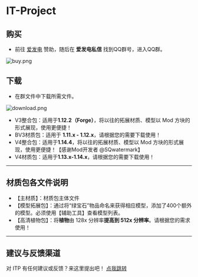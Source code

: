 # IT-Project

<primary-label ref="manual"/>

<secondary-label ref="jedoc"/>
<secondary-label ref="resourcedoc"/>
<secondary-label ref="moddoc"/>

## 购买

- 前往 [爱发电](https://afdian.net/a/itproject) 赞助，随后在 **爱发电私信** 找到QQ群号，进入QQ群。

![buy.png](buy.png)

## 下载

- 在群文件中下载所需文件。

![download.png](download.png)

- V3整合包：适用于**1.12.2（Forge）**，将以往的拓展材质、模型以 Mod 方块的形式展现，使用更便捷！
- BV3材质包：适用于 **1.11.x - 1.12.x**，请根据您的需要下载使用！
- V4整合包：适用于**1.14.4**，将以往的拓展材质、模型以 Mod 方块的形式展现，使用更便捷！【感谢Mod开发者 @SQwatermark】
- V4材质包：适用于**1.13.x-1.14.x**，请根据您的需要下载使用！

---

## 材质包各文件说明

- 【主材质】：材质包主体文件
- 【模型拓展包】：通过将“绿宝石”物品命名来获得相应模型，添加了400个额外的模型。必须使用【辅助工具】查看模型列表。
- 【高清植物包】：将**植物**由 128x 分辨率**提高到 512x 分辨率**。请根据您的需求使用！

---

## 建议与反馈渠道

对 ITP 有任何建议或反馈？来这里提出吧！
[点我跳转](http://yingkebao.top/web/formview/5d3f0e4ffc918f0a26056597)
